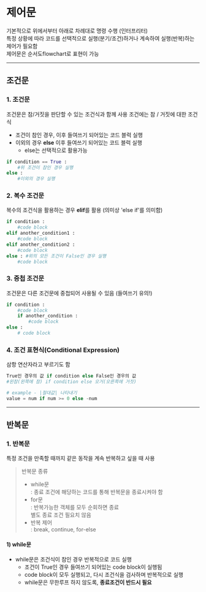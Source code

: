 # 제어문
기본적으로 위에서부터 아래로 차례대로 명령 수행 (인터프리터)  
특정 상황에 따라 코드를 선택적으로 실행(분기/조건)하거나 계속하여 실행(반복)하는 제어가 필요함  
제어문은 순서도flowchart로 표현이 가능

---

## 조건문
### 1. 조건문
조건문은 참/거짓을 판단할 수 있는 조건식과 함께 사용
조건에는 참 / 거짓에 대한 조건식  
- 조건이 참인 경우, 이후 들여쓰기 되어있는 코드 블럭 실행  
- 이외의 경우 **else** 이후 들여쓰기 되어있는 코드 블럭 실행  
    - else는 선택적으로 활용가능

```python
if condition == True :
    #위 조건이 참인 경우 실행
else :
    #이외의 경우 실행
```

### 2. 복수 조건문
복수의 조건식을 활용하는 경우 **elif**를 활용 (의미상 'else if'를 의미함)
```python
if condition : 
    #code block
elif another_condition1 : 
    #code block
elif another_condition2 : 
    #code block
else : #위의 모든 조건이 False인 경우 실행 
    #code block
```

### 3. 중첩 조건문
조건문은 다른 조건문에 중첩되어 사용될 수 있음 (들여쓰기 유의!)
```python
if condition : 
    #code block
    if another_condition : 
        #code block
else : 
    # code block
```

### 4. 조건 표현식(Conditional Expression)
삼항 연산자라고 부르기도 함  
```python 
True인 경우의 값 if condition else False인 경우의 값
#왼참(왼쪽에 참) if condition else 오거(오른쪽에 거짓)
```

```python
# example - |절대값| 나타내기 
value = num if num >= 0 else -num
```

---
## 반복문
### 1. 반복문 
특정 조건을 만족할 때까지 같은 동작을 계속 반복하고 싶을 때 사용
> 반복문 종류  
>   - while문   
: 종료 조건에 해당하는 코드를 통해 반복문을 종료시켜야 함  
>    - for문  
: 반복가능한 객체를 모두 순회하면 종료    
별도 종료 조건 필요치 않음  
>    - 반복 제어    
: break, continue, for-else  

#### 1) while문
- while문은 조건식이 참인 경우 반복적으로 코드 실행
    - 조건이 True인 경우 들여쓰기 되어있는 code block이 실행됨
    - code block이 모두 실행되고, 다시 조건식을 검사하며 반복적으로 실행
    - while문은 무한루프 하지 않도록, **종료조건이 반드시 필요**